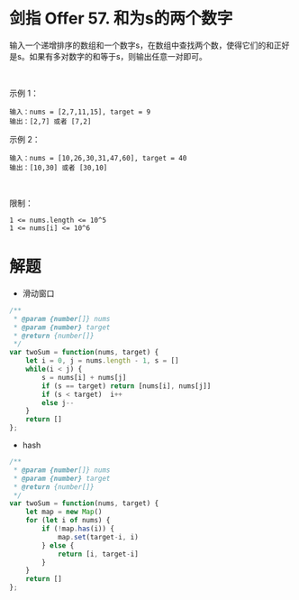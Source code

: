 # 剑指 Offer 57. 和为s的两个数字

输入一个递增排序的数组和一个数字s，在数组中查找两个数，使得它们的和正好是s。如果有多对数字的和等于s，则输出任意一对即可。

 

示例 1：
```
输入：nums = [2,7,11,15], target = 9
输出：[2,7] 或者 [7,2]
```
示例 2：
```
输入：nums = [10,26,30,31,47,60], target = 40
输出：[10,30] 或者 [30,10]
```
 

限制：
```
1 <= nums.length <= 10^5
1 <= nums[i] <= 10^6
```

# 解题
- 滑动窗口
```js
/**
 * @param {number[]} nums
 * @param {number} target
 * @return {number[]}
 */
var twoSum = function(nums, target) {
    let i = 0, j = nums.length - 1, s = []
    while(i < j) {
        s = nums[i] + nums[j]
        if (s == target) return [nums[i], nums[j]]
        if (s < target)  i++
        else j--
    }
    return []
};
```

- hash
```js
/**
 * @param {number[]} nums
 * @param {number} target
 * @return {number[]}
 */
var twoSum = function(nums, target) {
    let map = new Map()
    for (let i of nums) {
        if (!map.has(i)) {
            map.set(target-i, i)
        } else {
            return [i, target-i]
        }
    }
    return []
};
```